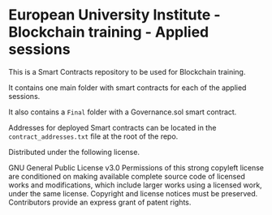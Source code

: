 # European University Institute - Blockchain training - Applied sessions

This is a Smart Contracts repository to be used for Blockchain training.

It contains one main folder with smart contracts for each of the applied sessions.

It also contains a `Final` folder with a Governance.sol smart contract.

Addresses for deployed Smart contracts can be located in the `contract_addresses.txt` file at the root of the repo. 

Distributed under the following license.

GNU General Public License v3.0
Permissions of this strong copyleft license are conditioned on making available complete source code of licensed works and modifications, which include larger works using a licensed work, under the same license. Copyright and license notices must be preserved. Contributors provide an express grant of patent rights.
